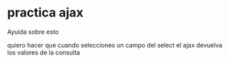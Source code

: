 # practica ajax
Ayuida sobre esto


quiero hacer que cuando selecciones un campo del select el ajax devuelva los valores de la consulta
